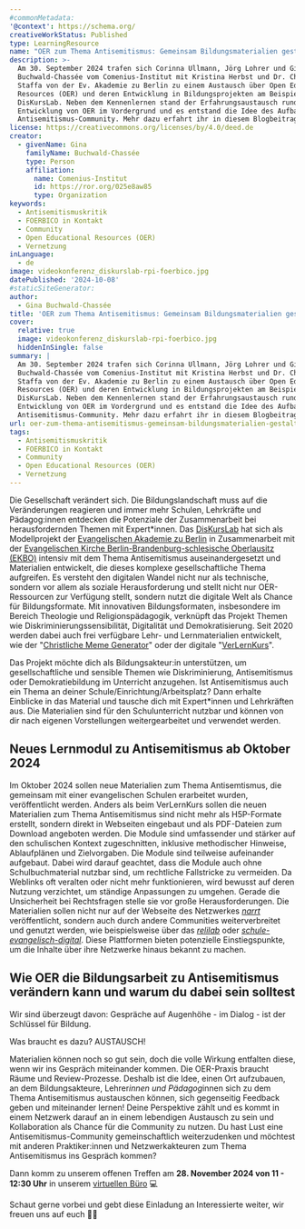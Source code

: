 ```yaml
---
#commonMetadata:
'@context': https://schema.org/
creativeWorkStatus: Published
type: LearningResource
name: "OER zum Thema Antisemitismus: Gemeinsam Bildungsmaterialien gestalten"
description: >-
  Am 30. September 2024 trafen sich Corinna Ullmann, Jörg Lohrer und Gina
  Buchwald-Chassée vom Comenius-Institut mit Kristina Herbst und Dr. Christian
  Staffa von der Ev. Akademie zu Berlin zu einem Austausch über Open Educational
  Resources (OER) und deren Entwicklung in Bildungsprojekten am Beispiel des
  DisKursLab. Neben dem Kennenlernen stand der Erfahrungsaustausch rund um die
  Entwicklung von OER im Vordergrund und es entstand die Idee des Aufbaus einer
  Antisemitismus-Community. Mehr dazu erfahrt ihr in diesem Blogbeitrag!
license: https://creativecommons.org/licenses/by/4.0/deed.de
creator:
  - givenName: Gina
    familyName: Buchwald-Chassée
    type: Person
    affiliation:
      name: Comenius-Institut
      id: https://ror.org/025e8aw85
      type: Organization
keywords:
  - Antisemitismuskritik
  - FOERBICO in Kontakt
  - Community
  - Open Educational Resources (OER)
  - Vernetzung
inLanguage:
  - de
image: videokonferenz_diskurslab-rpi-foerbico.jpg
datePublished: '2024-10-08'
#staticSiteGenerator:
author:
  - Gina Buchwald-Chassée
title: 'OER zum Thema Antisemitismus: Gemeinsam Bildungsmaterialien gestalten'
cover:
  relative: true
  image: videokonferenz_diskurslab-rpi-foerbico.jpg
  hiddenInSingle: false
summary: |
  Am 30. September 2024 trafen sich Corinna Ullmann, Jörg Lohrer und Gina
  Buchwald-Chassée vom Comenius-Institut mit Kristina Herbst und Dr. Christian
  Staffa von der Ev. Akademie zu Berlin zu einem Austausch über Open Educational
  Resources (OER) und deren Entwicklung in Bildungsprojekten am Beispiel des
  DisKursLab. Neben dem Kennenlernen stand der Erfahrungsaustausch rund um die
  Entwicklung von OER im Vordergrund und es entstand die Idee des Aufbaus einer
  Antisemitismus-Community. Mehr dazu erfahrt ihr in diesem Blogbeitrag!
url: oer-zum-thema-antisemitismus-gemeinsam-bildungsmaterialien-gestalten
tags:
  - Antisemitismuskritik
  - FOERBICO in Kontakt
  - Community
  - Open Educational Resources (OER)
  - Vernetzung
---
```


Die Gesellschaft verändert sich. Die Bildungslandschaft muss auf die Veränderungen reagieren und immer mehr Schulen, Lehrkräfte und Pädagog:innen entdecken die Potenziale der Zusammenarbeit bei herausfordernden Themen mit Expert*innen. Das [DisKursLab](https://diskurslab.eaberlin.de/) hat sich als Modellprojekt der [Evangelischen Akademie zu Berlin](https://www.eaberlin.de/) in Zusammenarbeit mit der [Evangelischen Kirche Berlin-Brandenburg-schlesische Oberlausitz (EKBO)](https://www.ekbo.de/) intensiv mit dem Thema Antisemitismus auseinandergesetzt und Materialien entwickelt, die dieses komplexe gesellschaftliche Thema aufgreifen. Es versteht den digitalen Wandel nicht nur als technische, sondern vor allem als soziale Herausforderung und stellt nicht nur OER-Ressourcen zur Verfügung stellt, sondern nutzt die digitale Welt als Chance für Bildungsformate. Mit innovativen Bildungsformaten, insbesondere im Bereich Theologie und Religionspädagogik, verknüpft das Projekt Themen wie Diskriminierungssensibilität, Digitalität und Demokratisierung. Seit 2020 werden dabei auch frei verfügbare Lehr- und Lernmaterialien entwickelt, wie der  "[Christliche Meme Generator](https://diskurslab.eaberlin.de/hopespeech-workshop/mememe-editor/)" oder der digitale "[VerLernKurs](https://diskurslab.eaberlin.de/verlernkurs/)". 

Das Projekt möchte dich als Bildungsakteur:in unterstützen, um gesellschaftliche und sensible Themen wie Diskriminierung, Antisemitismus oder Demokratiebildung im Unterricht anzugehen. Ist Antisemitismus auch ein Thema an deiner Schule/Einrichtung/Arbeitsplatz? Dann erhalte Einblicke in das Material und tausche dich mit Expert*innen und Lehrkräften aus. Die Materialien sind für den Schulunterricht nutzbar und können von dir nach eigenen Vorstellungen weitergearbeitet und verwendet werden.

## Neues Lernmodul zu Antisemitismus ab Oktober 2024 

Im Oktober 2024 sollen neue Materialien zum Thema Antisemtismus, die gemeinsam mit einer evangelischen Schulen erarbeitet wurden, veröffentlicht werden. Anders als beim VerLernKurs sollen die neuen Materialien zum Thema Antisemitismus sind nicht mehr als H5P-Formate erstellt, sondern direkt in Webseiten eingebaut und als PDF-Dateien zum Download angeboten werden. Die Module sind umfassender und stärker auf den schulischen Kontext zugeschnitten, inklusive methodischer Hinweise, Ablaufplänen und Zielvorgaben. Die Module sind teilweise aufeinander aufgebaut. Dabei wird darauf geachtet, dass die Module auch ohne Schulbuchmaterial nutzbar sind, um rechtliche Fallstricke zu vermeiden. Da Weblinks oft veralten oder nicht mehr funktionieren, wird bewusst auf deren Nutzung verzichtet, um ständige Anpassungen zu umgehen. Gerade die Unsicherheit bei Rechtsfragen stelle sie vor große Herausforderungen. Die Materialien sollen nicht nur auf der Webseite des Netzwerkes [*narrt*](https://narrt.de/) veröffentlicht, sondern auch durch andere Communities weiterverbreitet und genutzt werden, wie beispielsweise über das [*relilab*](https://relilab.org/) oder [*schule-evangelisch-digital*](https://schule-evangelisch-digital.de/). Diese Plattformen bieten potenzielle Einstiegspunkte, um die Inhalte über ihre Netzwerke hinaus bekannt zu machen.

## Wie OER die Bildungsarbeit zu Antisemitismus verändern kann und warum du dabei sein solltest

Wir sind überzeugt davon: Gespräche auf Augenhöhe - im Dialog - ist der Schlüssel für Bildung.

Was braucht es dazu? AUSTAUSCH!

Materialien können noch so gut sein, doch die volle Wirkung entfalten diese, wenn wir ins Gespräch miteinander kommen. Die OER-Praxis braucht Räume und Review-Prozesse. Deshalb ist die Idee, einen Ort aufzubauen, an dem Bildungsakteure, Lehrer*innen und Pädagog*innen sich zu dem Thema Antisemitismus austauschen können, sich gegenseitig Feedback geben und miteinander lernen! Deine Perspektive zählt und es kommt in einem Netzwerk darauf an in einem lebendigen Austausch zu sein und Kollaboration als Chance für die Community zu nutzen. Du hast Lust eine Antisemitismus-Community gemeinschaftlich weiterzudenken und möchtest mit anderen Praktiker:innen und Netzwerkakteuren zum Thema Antisemitismus ins Gespräch kommen?

Dann komm zu unserem offenen Treffen am **28. November 2024 von 11 - 12:30 Uhr** in unserem [virtuellen Büro](https://comenius.de/zoom) 💻

Schaut gerne vorbei und gebt diese Einladung an Interessierte weiter, wir freuen uns auf euch 🤗🤝
